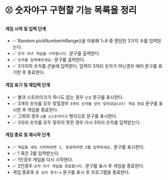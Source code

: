 # ⚾️ 숫자야구 구현할 기능 목록을 정리

#### 게임 시작 및 입력 단계

- ✅ Random.pickNumberInRange()을 이용해 1~9 중 랜덤한 3가지 수를 입력받는다.
- ✅ `숫자 야구 게임을 시작합니다.` 문구를 출력한다.
- ✅ `숫자를 입력해주세요:` 문구를 출력한다.
- ✅ 3가지의 숫자를 콘솔에 입력한다. 입력이 3자리 숫자가 아닌경우 에러 문구를 표기한 후 종료한다.

#### 게임 표기 및 재입력 단계

- ✅ 볼과 스트라이크가 하나도 없는 경우 `낫싱` 문구를 표시한다.
- ✅ 3개의 숫자를 모두 맞힐경우 `3개의 숫자를 모두 맞히셨습니다! 게임 종료` 문구를 표시한 후 게임을 종료한다.
- ✅ 그외의 경우 `x볼 x스트라이크` 형식으로 문구를 표시한다.
- ✅ 3자리 숫자를 모두 맞히지 못한 경우 다시 3자리 숫자를 입력받는다.

#### 게임 종료 및 재시작 단계

- ✅ `게임을 새로 시작하려면 1, 종료하려면 2를 입력하세요.` 문구를 표시한다.
- ✅ 1 혹은 2를 입력받는다.
- ✅ 1인경우 게임을 다시 시작한다.
- ✅ 2인경우 `숫자 야구 게임을 종료합니다.` 문구를 표시 후 게임을 종료한다.
- 게임 종료후 `총 승리 횟수:x` 문구를 표시 후 프로그램을 종료한다.
